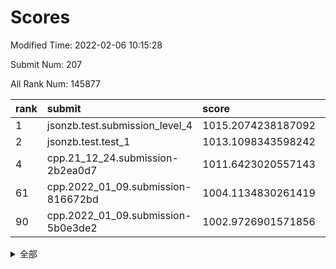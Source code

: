 # Scores

Modified Time: 2022-02-06 10:15:28

Submit Num: 207

All Rank Num: 145877

| rank |               submit               |       score        |       sigma        | pk_num |
| :--- | :--------------------------------- | :----------------- | :----------------- | :----- |
| 1    | jsonzb.test.submission_level_4     | 1015.2074238187092 | 0.9023540316116323 | 2820   |
| 2    | jsonzb.test.test_1                 | 1013.1098343598242 | 0.8059327074472773 | 2822   |
| 4    | cpp.21_12_24.submission-2b2ea0d7   | 1011.6423020557143 | 0.7768277748939945 | 2821   |
| 61   | cpp.2022_01_09.submission-816672bd | 1004.1134830261419 | 0.7098975434448914 | 2820   |
| 90   | cpp.2022_01_09.submission-5b0e3de2 | 1002.9726901571856 | 0.7131185433343804 | 2815   |


<details>
<summary>全部</summary>

| rank |                 submit                 |       score        |       sigma        | pk_num |
| :--- | :------------------------------------- | :----------------- | :----------------- | :----- |
| 1    | jsonzb.test.submission_level_4         | 1015.2074238187092 | 0.9023540316116323 | 2820   |
| 2    | jsonzb.test.test_1                     | 1013.1098343598242 | 0.8059327074472773 | 2822   |
| 3    | gobigger.level_3.submission_level_3_35 | 1011.9602244848725 | 0.7820513289079696 | 2819   |
| 4    | cpp.21_12_24.submission-2b2ea0d7       | 1011.6423020557143 | 0.7768277748939945 | 2821   |
| 5    | gobigger.level_3.submission_level_3_6  | 1011.4995375136144 | 0.7653392299157382 | 2818   |
| 6    | gobigger.level_3.submission_level_3_40 | 1011.3737438619726 | 0.7727715780707357 | 2818   |
| 7    | gobigger.level_3.submission_level_3_13 | 1011.2304786338507 | 0.7572018764728043 | 2811   |
| 8    | gobigger.level_3.submission_level_3_48 | 1010.9482801676533 | 0.79393438233506   | 2819   |
| 9    | gobigger.level_3.submission_level_3_46 | 1010.7851555011781 | 0.7535598732983034 | 2818   |
| 10   | gobigger.level_3.submission_level_3_45 | 1010.7356121197558 | 0.7636115745972163 | 2821   |
| 11   | gobigger.level_3.submission_level_3_5  | 1010.6756009993333 | 0.7692131456878618 | 2823   |
| 12   | gobigger.level_3.submission_level_3_38 | 1010.3104648944835 | 0.7558947110751586 | 2823   |
| 13   | gobigger.level_3.submission_level_3_14 | 1010.2830733137874 | 0.7498847226547721 | 2816   |
| 14   | gobigger.level_3.submission_level_3_37 | 1010.2602110301484 | 0.7478232598254599 | 2817   |
| 15   | gobigger.level_3.submission_level_3_36 | 1010.2504456589307 | 0.7834465084571736 | 2815   |
| 16   | gobigger.level_3.submission_level_3_43 | 1010.217221183483  | 0.7434929558984359 | 2819   |
| 17   | gobigger.level_3.submission_level_3_11 | 1010.1576027602805 | 0.7644606341432661 | 2820   |
| 18   | gobigger.level_3.submission_level_3_8  | 1010.1017869462814 | 0.7722208438412935 | 2819   |
| 19   | gobigger.level_3.submission_level_3_7  | 1010.0675402095429 | 0.7575774833297545 | 2820   |
| 20   | gobigger.level_3.submission_level_3_49 | 1010.0621702757152 | 0.7739670030894547 | 2818   |
| 21   | gobigger.level_3.submission_level_3_19 | 1010.0465786668811 | 0.7455081209851575 | 2819   |
| 22   | gobigger.level_3.submission_level_3_33 | 1009.9993909688556 | 0.7501221349146112 | 2817   |
| 23   | gobigger.level_3.submission_level_3_1  | 1009.987573933742  | 0.7346341628591531 | 2810   |
| 24   | gobigger.level_3.submission_level_3_16 | 1009.9478352241264 | 0.7649302071840843 | 2825   |
| 25   | gobigger.level_3.submission_level_3_42 | 1009.8515052461781 | 0.7531930859747971 | 2816   |
| 26   | gobigger.level_3.submission_level_3_25 | 1009.8472925707196 | 0.7652034480395038 | 2820   |
| 27   | gobigger.level_3.submission_level_3_22 | 1009.8028814992177 | 0.7580451270890266 | 2819   |
| 28   | gobigger.level_3.submission_level_3_47 | 1009.7759029522366 | 0.7435865011289329 | 2817   |
| 29   | gobigger.level_3.submission_level_3_30 | 1009.743667047494  | 0.7635665797754343 | 2818   |
| 30   | gobigger.level_3.submission_level_3_41 | 1009.5968962637013 | 0.7542156334825549 | 2818   |
| 31   | gobigger.level_3.submission_level_3_44 | 1009.570604678924  | 0.7563648482638589 | 2814   |
| 32   | gobigger.level_3.submission_level_3_21 | 1009.5622553397919 | 0.7434015640092196 | 2818   |
| 33   | gobigger.level_3.submission_level_3_0  | 1009.4993755605634 | 0.7495366521341668 | 2815   |
| 34   | gobigger.level_3.submission_level_3_2  | 1009.4192711215217 | 0.756285859393364  | 2821   |
| 35   | gobigger.level_3.submission_level_3_28 | 1009.3753214991187 | 0.7643333822169928 | 2821   |
| 36   | gobigger.level_3.submission_level_3_4  | 1009.3462198285681 | 0.7356014649315603 | 2821   |
| 37   | gobigger.level_3.submission_level_3_15 | 1009.3254868619784 | 0.7481122857228342 | 2820   |
| 38   | gobigger.level_3.submission_level_3_23 | 1009.3187957526679 | 0.7434459740755761 | 2816   |
| 39   | gobigger.level_3.submission_level_3_32 | 1009.2698665514756 | 0.7613146068001106 | 2813   |
| 40   | gobigger.level_3.submission_level_3_3  | 1009.2505316689792 | 0.7483000866350974 | 2822   |
| 41   | gobigger.level_3.submission_level_3_10 | 1009.2486667229637 | 0.7541736571110073 | 2822   |
| 42   | gobigger.level_3.submission_level_3_39 | 1009.1886016559549 | 0.7475236039994553 | 2821   |
| 43   | gobigger.level_3.submission_level_3_24 | 1009.1438516762431 | 0.752026551768445  | 2812   |
| 44   | gobigger.level_3.submission_level_3_29 | 1009.0535881634889 | 0.740597761192801  | 2817   |
| 45   | gobigger.level_3.submission_level_3_20 | 1009.0508213867345 | 0.752925486834647  | 2824   |
| 46   | gobigger.level_3.submission_level_3_12 | 1009.0500985706822 | 0.7523109249465656 | 2816   |
| 47   | gobigger.level_3.submission_level_3_17 | 1009.0125248775887 | 0.7435726107754169 | 2820   |
| 48   | gobigger.level_3.submission_level_3_18 | 1008.9964135258289 | 0.7317479506363572 | 2824   |
| 49   | gobigger.level_3.submission_level_3_27 | 1008.7000753478467 | 0.7321724958944401 | 2823   |
| 50   | gobigger.level_3.submission_level_3_31 | 1008.6876681904971 | 0.7691830896994987 | 2816   |
| 51   | gobigger.level_3.submission_level_3_9  | 1008.6822710775483 | 0.7456217923963173 | 2817   |
| 52   | gobigger.level_3.submission_level_3_26 | 1008.5897870327208 | 0.7475309595987817 | 2817   |
| 53   | gobigger.level_3.submission_level_3_34 | 1008.0422026160868 | 0.7432315530193306 | 2821   |
| 54   | gobigger.level_1.submission_level_1_3  | 1005.2621977090258 | 0.7226671428346402 | 2819   |
| 55   | gobigger.level_1.submission_level_1_6  | 1005.0211541964004 | 0.7253508682042269 | 2818   |
| 56   | gobigger.level_1.submission_level_1_31 | 1004.9380181798757 | 0.718076991214558  | 2818   |
| 57   | gobigger.level_1.submission_level_1_47 | 1004.6770607435355 | 0.7137705983919215 | 2821   |
| 58   | gobigger.level_1.submission_level_1_22 | 1004.4512092696458 | 0.7255559902673809 | 2823   |
| 59   | gobigger.level_1.submission_level_1_11 | 1004.2778467525649 | 0.7209907026729944 | 2815   |
| 60   | gobigger.level_1.submission_level_1_8  | 1004.2551158253441 | 0.7100439786242685 | 2822   |
| 61   | cpp.2022_01_09.submission-816672bd     | 1004.1134830261419 | 0.7098975434448914 | 2820   |
| 62   | gobigger.level_1.submission_level_1_5  | 1004.0545275524963 | 0.7229141131280149 | 2820   |
| 63   | gobigger.level_1.submission_level_1_12 | 1004.0198182259144 | 0.7188782737752049 | 2819   |
| 64   | gobigger.level_1.submission_level_1_34 | 1003.883947156496  | 0.7247771921994272 | 2819   |
| 65   | gobigger.level_1.submission_level_1_7  | 1003.778261793497  | 0.7124152642718422 | 2816   |
| 66   | gobigger.level_1.submission_level_1_9  | 1003.7705182273387 | 0.7190850124404679 | 2819   |
| 67   | gobigger.level_1.submission_level_1_32 | 1003.7250924745821 | 0.7105843990224403 | 2821   |
| 68   | gobigger.level_1.submission_level_1_41 | 1003.7118454180988 | 0.7168747289645223 | 2817   |
| 69   | gobigger.level_1.submission_level_1_38 | 1003.6897117420442 | 0.7206999090193568 | 2815   |
| 70   | gobigger.level_1.submission_level_1_29 | 1003.6700480605349 | 0.7063212469197191 | 2819   |
| 71   | gobigger.level_1.submission_level_1_17 | 1003.6190008014952 | 0.732844964334981  | 2818   |
| 72   | gobigger.level_1.submission_level_1_21 | 1003.6058346611821 | 0.719057041543756  | 2822   |
| 73   | gobigger.level_1.submission_level_1_39 | 1003.561479644264  | 0.7156514368012256 | 2818   |
| 74   | gobigger.level_1.submission_level_1_14 | 1003.5563914230764 | 0.7233893297359543 | 2815   |
| 75   | gobigger.level_1.submission_level_1_40 | 1003.5536563548903 | 0.7182779093465729 | 2814   |
| 76   | gobigger.level_1.submission_level_1_44 | 1003.4835598552502 | 0.7136191332593245 | 2819   |
| 77   | gobigger.level_1.submission_level_1_15 | 1003.4548620698561 | 0.7057915564216127 | 2815   |
| 78   | gobigger.level_1.submission_level_1_33 | 1003.3796924436155 | 0.7170128187776058 | 2817   |
| 79   | gobigger.level_1.submission_level_1_43 | 1003.3626408780241 | 0.7234797812754914 | 2820   |
| 80   | gobigger.level_1.submission_level_1_24 | 1003.2602708977859 | 0.7156459264822949 | 2818   |
| 81   | gobigger.level_1.submission_level_1_27 | 1003.2575152268288 | 0.7250712862450537 | 2816   |
| 82   | gobigger.level_1.submission_level_1_1  | 1003.238754003911  | 0.7117246072150717 | 2822   |
| 83   | gobigger.level_1.submission_level_1_30 | 1003.2115103042793 | 0.7194226755234719 | 2819   |
| 84   | gobigger.level_1.submission_level_1_37 | 1003.1593487953446 | 0.7222231409571778 | 2822   |
| 85   | gobigger.level_1.submission_level_1_26 | 1003.1177610644419 | 0.7235701932745607 | 2820   |
| 86   | gobigger.level_1.submission_level_1_2  | 1003.1131008762766 | 0.7208504931035261 | 2821   |
| 87   | gobigger.level_1.submission_level_1_28 | 1003.1000501774067 | 0.7091758401897699 | 2822   |
| 88   | gobigger.level_1.submission_level_1_42 | 1002.9984504040431 | 0.7165036739311689 | 2818   |
| 89   | gobigger.level_1.submission_level_1_35 | 1002.9834397438359 | 0.7078424777820612 | 2818   |
| 90   | cpp.2022_01_09.submission-5b0e3de2     | 1002.9726901571856 | 0.7131185433343804 | 2815   |
| 91   | gobigger.level_1.submission_level_1_23 | 1002.8740765893715 | 0.7079609059424352 | 2820   |
| 92   | gobigger.level_1.submission_level_1_19 | 1002.86737434736   | 0.7260403600985209 | 2812   |
| 93   | gobigger.level_1.submission_level_1_0  | 1002.7664572122766 | 0.7082511561642079 | 2820   |
| 94   | gobigger.level_1.submission_level_1_16 | 1002.6696229688536 | 0.7120548869024416 | 2820   |
| 95   | gobigger.level_1.submission_level_1_25 | 1002.550039500316  | 0.7089678036665548 | 2820   |
| 96   | gobigger.level_1.submission_level_1_49 | 1002.5065945224155 | 0.712413645871466  | 2823   |
| 97   | gobigger.level_1.submission_level_1_46 | 1002.4737472056851 | 0.7119909234102029 | 2819   |
| 98   | gobigger.level_1.submission_level_1_4  | 1002.3834217713434 | 0.7184945413240662 | 2822   |
| 99   | gobigger.level_1.submission_level_1_18 | 1002.2231784320356 | 0.7164985825117729 | 2820   |
| 100  | gobigger.level_1.submission_level_1_48 | 1002.1592352487502 | 0.7067744394688762 | 2825   |
| 101  | gobigger.level_1.submission_level_1_20 | 1002.1416506951767 | 0.704942752948766  | 2817   |
| 102  | gobigger.level_1.submission_level_1_13 | 1002.1142434956473 | 0.7067581646027492 | 2817   |
| 103  | gobigger.level_1.submission_level_1_10 | 1002.1068048227662 | 0.7156322907736066 | 2818   |
| 104  | gobigger.level_1.submission_level_1_45 | 1002.043324494853  | 0.7165480712679546 | 2815   |
| 105  | gobigger.level_1.submission_level_1_36 | 1001.4451285963797 | 0.7183027855745282 | 2820   |
| 106  | gobigger.random.submission_random_48   | 997.9839373929372  | 0.7044322341077135 | 2813   |
| 107  | gobigger.random.submission_random_25   | 997.1268309231031  | 0.7098136490706052 | 2821   |
| 108  | gobigger.random.submission_random_28   | 997.1077605162308  | 0.6969379282782433 | 2818   |
| 109  | gobigger.random.submission_random_24   | 997.0990436968667  | 0.7169762426675529 | 2821   |
| 110  | gobigger.random.submission_random_42   | 997.0310160607296  | 0.7080284799565012 | 2822   |
| 111  | gobigger.random.submission_random_7    | 996.9761821598102  | 0.7036276854984947 | 2821   |
| 112  | gobigger.random.submission_random_37   | 996.8713421916527  | 0.704308323154913  | 2812   |
| 113  | gobigger.random.submission_random_32   | 996.6588177128523  | 0.6956443419379787 | 2818   |
| 114  | gobigger.random.submission_random_0    | 996.5789633384275  | 0.7134085947346296 | 2822   |
| 115  | gobigger.random.submission_random_46   | 996.5774788201348  | 0.7239577805511127 | 2821   |
| 116  | gobigger.random.submission_random_13   | 996.5189893170431  | 0.7207534266377906 | 2817   |
| 117  | gobigger.random.submission_random_26   | 996.4682794335245  | 0.7098830997451021 | 2820   |
| 118  | gobigger.random.submission_random_8    | 996.4423844182325  | 0.7012303851702812 | 2820   |
| 119  | gobigger.random.submission_random_44   | 996.3610758809209  | 0.7100432071730935 | 2820   |
| 120  | gobigger.random.submission_random_11   | 996.3595098585752  | 0.7109423918938026 | 2827   |
| 121  | gobigger.random.submission_random_22   | 996.3527292933779  | 0.7132191863264057 | 2823   |
| 122  | gobigger.random.submission_random_17   | 996.2852172277449  | 0.7139780797972045 | 2816   |
| 123  | gobigger.random.submission_random_18   | 996.2044425791875  | 0.7050729976409144 | 2819   |
| 124  | gobigger.random.submission_random_21   | 996.192932133517   | 0.7092829866009637 | 2815   |
| 125  | gobigger.random.submission_random_23   | 996.1468131412562  | 0.7158201875546837 | 2821   |
| 126  | gobigger.random.submission_random_12   | 996.0752764760035  | 0.7047042496310312 | 2819   |
| 127  | gobigger.random.submission_random_49   | 996.0685600329914  | 0.7110777472158462 | 2822   |
| 128  | gobigger.random.submission_random_6    | 996.0098012952058  | 0.7045713915592762 | 2824   |
| 129  | gobigger.random.submission_random_31   | 996.0072074591804  | 0.7065264585434449 | 2823   |
| 130  | gobigger.random.submission_random_3    | 995.9946273830167  | 0.7196711279493984 | 2823   |
| 131  | gobigger.random.submission_random_5    | 995.926871817038   | 0.7150777041564738 | 2817   |
| 132  | gobigger.random.submission_random_35   | 995.8244129308109  | 0.7090162028914199 | 2820   |
| 133  | gobigger.random.submission_random_40   | 995.8172268867189  | 0.7061189025458663 | 2818   |
| 134  | gobigger.random.submission_random_20   | 995.814099933023   | 0.7064234574990664 | 2816   |
| 135  | gobigger.random.submission_random_2    | 995.6899357506295  | 0.6998602752674088 | 2822   |
| 136  | gobigger.random.submission_random_47   | 995.6622611457319  | 0.7209613512606696 | 2820   |
| 137  | gobigger.random.submission_random_29   | 995.656837180645   | 0.7251379795802019 | 2819   |
| 138  | gobigger.random.submission_random_41   | 995.6228029452456  | 0.7076108805713421 | 2819   |
| 139  | gobigger.random.submission_random_27   | 995.5433393750536  | 0.7148090927139774 | 2816   |
| 140  | gobigger.random.submission_random_38   | 995.5421726140679  | 0.7080598390605478 | 2819   |
| 141  | gobigger.random.submission_random_14   | 995.5299823875632  | 0.7047677415466749 | 2817   |
| 142  | gobigger.random.submission_random_45   | 995.528466622482   | 0.7103929789369133 | 2819   |
| 143  | gobigger.random.submission_random_4    | 995.5076934668875  | 0.7133200843779783 | 2819   |
| 144  | gobigger.random.submission_random_16   | 995.3710737711034  | 0.7180830870573721 | 2821   |
| 145  | gobigger.random.submission_random_39   | 995.312184205227   | 0.7082761314740113 | 2820   |
| 146  | gobigger.random.submission_random_9    | 995.2310554026866  | 0.722406078297476  | 2821   |
| 147  | gobigger.random.submission_random_43   | 995.2192067382682  | 0.7173983034151826 | 2816   |
| 148  | gobigger.random.submission_random_30   | 995.119123473836   | 0.7015371025819912 | 2816   |
| 149  | gobigger.random.submission_random_10   | 995.1005829014302  | 0.7166308218733519 | 2816   |
| 150  | gobigger.random.submission_random_19   | 995.0990585546576  | 0.722586298804201  | 2818   |
| 151  | gobigger.random.submission_random_36   | 995.0838432005265  | 0.7220416058925212 | 2819   |
| 152  | gobigger.random.submission_random_15   | 994.9497341187088  | 0.7191304988549455 | 2820   |
| 153  | gobigger.random.submission_random_34   | 994.8877470645081  | 0.7160033118363746 | 2820   |
| 154  | gobigger.random.submission_random_33   | 994.7734297423916  | 0.7206805806511644 | 2819   |
| 155  | gobigger.random.submission_random_1    | 994.6050647797813  | 0.7161266920203263 | 2816   |
| 156  | gobigger.level_2.submission_level_2_12 | 994.331261454575   | 0.7496185746478332 | 2817   |
| 157  | gobigger.level_2.submission_level_2_24 | 994.1357415938546  | 0.7414081662969688 | 2813   |
| 158  | gobigger.level_2.submission_level_2_16 | 993.9107172088995  | 0.7238263317150349 | 2814   |
| 159  | gobigger.level_2.submission_level_2_45 | 993.7221673584219  | 0.725346943163585  | 2818   |
| 160  | gobigger.level_2.submission_level_2_19 | 993.3976983782998  | 0.7389061153643605 | 2822   |
| 161  | gobigger.level_2.submission_level_2_26 | 993.3480858517944  | 0.7266456477602272 | 2816   |
| 162  | gobigger.level_2.submission_level_2_1  | 993.3180164235     | 0.7217348577509911 | 2823   |
| 163  | gobigger.level_2.submission_level_2_23 | 993.3149242323432  | 0.7361063958381591 | 2814   |
| 164  | gobigger.level_2.submission_level_2_22 | 993.2955369447924  | 0.7284377676061673 | 2818   |
| 165  | gobigger.level_2.submission_level_2_13 | 993.2475009572094  | 0.7436777985976624 | 2826   |
| 166  | gobigger.level_2.submission_level_2_46 | 993.0843532888225  | 0.7375314820015102 | 2817   |
| 167  | gobigger.level_2.submission_level_2_4  | 993.027187549086   | 0.7337239109679639 | 2815   |
| 168  | gobigger.level_2.submission_level_2_34 | 992.9666412501956  | 0.7404299856131663 | 2821   |
| 169  | gobigger.level_2.submission_level_2_38 | 992.914166655709   | 0.7312133200470048 | 2822   |
| 170  | gobigger.level_2.submission_level_2_30 | 992.8911967470256  | 0.7422555857718242 | 2819   |
| 171  | gobigger.level_2.submission_level_2_11 | 992.7939408796137  | 0.7429733740346992 | 2816   |
| 172  | gobigger.level_2.submission_level_2_47 | 992.7555077924145  | 0.7329101731180879 | 2820   |
| 173  | gobigger.level_2.submission_level_2_2  | 992.4001550457313  | 0.7519237057766882 | 2818   |
| 174  | gobigger.level_2.submission_level_2_17 | 992.391550379218   | 0.7448296830641841 | 2824   |
| 175  | gobigger.level_2.submission_level_2_36 | 992.3132156072776  | 0.730748169585385  | 2818   |
| 176  | gobigger.level_2.submission_level_2_41 | 992.2147211513795  | 0.7450307502477239 | 2819   |
| 177  | gobigger.level_2.submission_level_2_42 | 992.199380168238   | 0.7367756930412804 | 2820   |
| 178  | gobigger.level_2.submission_level_2_43 | 992.1853715254753  | 0.7473332395801642 | 2822   |
| 179  | gobigger.level_2.submission_level_2_44 | 992.1587681146046  | 0.7404873259053603 | 2819   |
| 180  | gobigger.level_2.submission_level_2_27 | 992.1370997653529  | 0.7436918633582507 | 2819   |
| 181  | gobigger.level_2.submission_level_2_7  | 992.0272611014026  | 0.7362374854627575 | 2816   |
| 182  | gobigger.level_2.submission_level_2_49 | 991.9214115338672  | 0.7474292423133089 | 2821   |
| 183  | gobigger.level_2.submission_level_2_40 | 991.9089360766009  | 0.742372695032316  | 2820   |
| 184  | gobigger.level_2.submission_level_2_9  | 991.8814309145553  | 0.7372688541492789 | 2816   |
| 185  | gobigger.level_2.submission_level_2_25 | 991.8394118118609  | 0.7566270745892419 | 2821   |
| 186  | gobigger.level_2.submission_level_2_15 | 991.8176036780167  | 0.7552001195090126 | 2820   |
| 187  | gobigger.level_2.submission_level_2_6  | 991.7017367421641  | 0.741337559569595  | 2824   |
| 188  | gobigger.level_2.submission_level_2_20 | 991.6646479211014  | 0.7388373411767083 | 2816   |
| 189  | gobigger.level_2.submission_level_2_29 | 991.5306912300387  | 0.7619665865684646 | 2820   |
| 190  | gobigger.level_2.submission_level_2_37 | 991.5200886948998  | 0.7534969794394185 | 2826   |
| 191  | gobigger.level_2.submission_level_2_18 | 991.4922069142285  | 0.7605123974164302 | 2816   |
| 192  | gobigger.level_2.submission_level_2_39 | 991.3209439350661  | 0.767008410312791  | 2817   |
| 193  | gobigger.level_2.submission_level_2_31 | 991.3058072978404  | 0.7575637296395574 | 2819   |
| 194  | gobigger.level_2.submission_level_2_10 | 991.1737396430834  | 0.7338752139760151 | 2818   |
| 195  | gobigger.level_2.submission_level_2_21 | 991.1555095236198  | 0.7516007172077532 | 2823   |
| 196  | gobigger.level_2.submission_level_2_32 | 991.1515609375982  | 0.7492714442614867 | 2817   |
| 197  | gobigger.level_2.submission_level_2_35 | 991.1310822895736  | 0.747595969836502  | 2816   |
| 198  | gobigger.level_2.submission_level_2_28 | 991.0544549820027  | 0.7539699415174697 | 2818   |
| 199  | gobigger.level_2.submission_level_2_14 | 990.9878573724658  | 0.7581410726493799 | 2822   |
| 200  | gobigger.level_2.submission_level_2_48 | 990.7865920963435  | 0.7846577746609882 | 2817   |
| 201  | gobigger.level_2.submission_level_2_3  | 990.7086096753056  | 0.7652963066510815 | 2823   |
| 202  | gobigger.level_2.submission_level_2_0  | 990.7053857324672  | 0.7620777717618733 | 2813   |
| 203  | gobigger.level_2.submission_level_2_5  | 990.6089052881238  | 0.7725183197894396 | 2819   |
| 204  | gobigger.level_2.submission_level_2_8  | 990.5917123404761  | 0.7580630297142521 | 2816   |
| 205  | gobigger.level_2.submission_level_2_33 | 990.2925469108826  | 0.7792235978372525 | 2817   |
| 206  | gobigger.none.submission_none_0        | 976.2172339738077  | 1.4266724029244486 | 2823   |
| 207  | gobigger.none.submission_none_1        | 973.9723627784405  | 1.66759668504374   | 2821   |

</details>